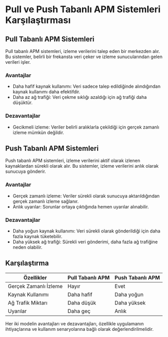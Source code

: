 # Pull ve Push Tabanlı APM Sistemleri Karşılaştırması

## Pull Tabanlı APM Sistemleri

Pull tabanlı APM sistemleri, izleme verilerini talep eden bir merkezden alır. Bu sistemler, belirli bir frekansta veri çeker ve izleme sunucularından gelen verileri işler.

### Avantajlar

- Daha hafif kaynak kullanımı: Veri sadece talep edildiğinde alındığından kaynak kullanımı daha efektifdir.
- Daha az ağ trafiği: Veri çekme sıklığı azaldığı için ağ trafiği daha düşüktür.

### Dezavantajlar

- Gecikmeli izleme: Veriler belirli aralıklarla çekildiği için gerçek zamanlı izleme mümkün değildir.

## Push Tabanlı APM Sistemleri

Push tabanlı APM sistemleri, izleme verilerini aktif olarak izlenen kaynaklardan sürekli olarak alır. Bu sistemler, izleme verilerini anlık olarak sunucuya gönderir.

### Avantajlar

- Gerçek zamanlı izleme: Veriler sürekli olarak sunucuya aktarıldığından gerçek zamanlı izleme sağlanır.
- Anlık uyarılar: Sorunlar ortaya çıktığında hemen uyarılar alınabilir.

### Dezavantajlar

- Daha yoğun kaynak kullanımı: Veri sürekli olarak gönderildiği için daha fazla kaynak tüketebilir.
- Daha yüksek ağ trafiği: Sürekli veri gönderimi, daha fazla ağ trafiğine neden olabilir.

## Karşılaştırma

| Özellikler                | Pull Tabanlı APM   | Push Tabanlı APM   |
|---------------------------|--------------------|--------------------|
| Gerçek Zamanlı İzleme     | Hayır              | Evet               |
| Kaynak Kullanımı          | Daha hafif         | Daha yoğun         |
| Ağ Trafik Miktarı         | Daha düşük         | Daha yüksek        |
| Uyarılar                  | Daha geç           | Anlık              |

Her iki modelin avantajları ve dezavantajları, özellikle uygulamanın ihtiyaçlarına ve kullanım senaryolarına bağlı olarak değerlendirilmelidir.
